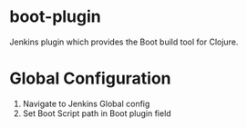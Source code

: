 # boot-plugin
Jenkins plugin which provides the Boot build tool for Clojure.

# Global Configuration

1. Navigate to Jenkins Global config
2. Set Boot Script path in Boot plugin field